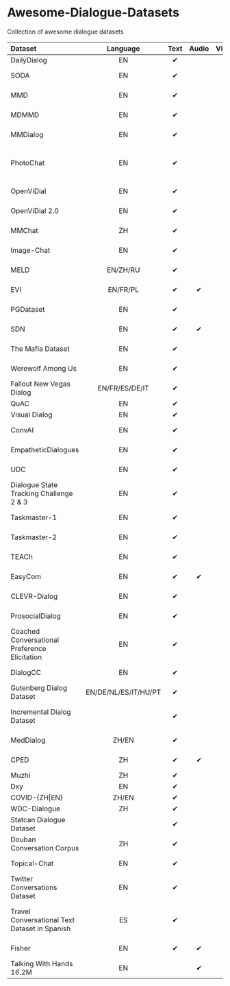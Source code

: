 # Awesome-Dialogue-Datasets
Collection of awesome dialogue datasets

| Dataset                                       |       Language       | Text  | Audio | Visual |       Others       | Homepage                                                                                                                                                                                             | Summary |
| :-------------------------------------------- | :------------------: | :---: | :---: | :----: | :----------------: | :--------------------------------------------------------------------------------------------------------------------------------------------------------------------------------------------------- | :------ |
| DailyDialog                                   |          EN          |   ✔︎   |       |        |                    | [http://yanran.li/dailydialog](http://yanran.li/dailydialog)                                                                                                                                         |         |
| SODA                                          |          EN          |   ✔︎   |       |        |                    | [https://github.com/skywalker023/sodaverse](https://github.com/skywalker023/sodaverse)                                                                                                               |         |
| MMD                                           |          EN          |   ✔︎   |       |   ✔︎    |                    | [https://amritasaha1812.github.io/MMD/](https://amritasaha1812.github.io/MMD/)                                                                                                                       |         |
| MDMMD                                         |          EN          |   ✔︎   |       |   ✔︎    |                    | [https://www.iitp.ac.in/~ai-nlp-ml/resources.html#mdmmd](https://www.iitp.ac.in/~ai-nlp-ml/resources.html#mdmmd)                                                                                     |         |
| MMDialog                                      |          EN          |   ✔︎   |       |   ✔︎    |                    | [https://github.com/victorsungo/MMDialog](https://github.com/victorsungo/MMDialog)                                                                                                                   |         |
| PhotoChat                                     |          EN          |   ✔︎   |       |   ✔︎    |                    | [https://github.com/google-research/google-research/tree/master/multimodalchat/](https://github.com/google-research/google-research/tree/master/multimodalchat/)                                     |         |
| OpenViDial                                    |          EN          |   ✔︎   |       |   ✔︎    |                    | [https://github.com/ShannonAI/OpenViDial](https://github.com/ShannonAI/OpenViDial)                                                                                                                   |         |
| OpenViDial 2.0                                |          EN          |   ✔︎   |       |   ✔︎    |                    | [https://github.com/ShannonAI/OpenViDial](https://github.com/ShannonAI/OpenViDial)                                                                                                                   |         |
| MMChat                                        |          ZH          |   ✔︎   |       |   ✔︎    |                    | [https://github.com/silverriver/MMChat](https://github.com/silverriver/MMChat)                                                                                                                       |         |  |
| Image-Chat                                    |          EN          |   ✔︎   |       |   ✔︎    |                    | [http://parl.ai/projects/image_chat](http://parl.ai/projects/image_chat)                                                                                                                             |         |
| MELD                                          |       EN/ZH/RU       |   ✔︎   |       |   ✔︎    |                    | [https://affective-meld.github.io/](https://affective-meld.github.io/)                                                                                                                               |         |
| EVI                                           |       EN/FR/PL       |   ✔︎   |   ✔︎   |        |       Table        | [https://github.com/PolyAI-LDN/evi-paper](https://github.com/PolyAI-LDN/evi-paper)                                                                                                                   |         |
| PGDataset                                     |          EN          |   ✔︎   |       |        |                    | [https://github.com/ruinunca/PGTask/](https://github.com/ruinunca/PGTask/)                                                                                                                           |         |
| SDN                                           |          EN          |   ✔︎   |   ✔︎   |   ✔︎    | Environment/Action | [https://github.com/sled-group/DOROTHIE](https://github.com/sled-group/DOROTHIE)                                                                                                                     |         |
| The Mafia Dataset                             |          EN          |   ✔︎   |       |        |                    | [https://github.com/omonida/mafia-dataset](https://github.com/omonida/mafia-dataset)                                                                                                                 |         |
| Werewolf Among Us                             |          EN          |   ✔︎   |       |   ✔︎    |                    | [https://persuasion-deductiongame.socialai-data.org/](https://persuasion-deductiongame.socialai-data.org/)                                                                                           |         |
| Fallout New Vegas Dialog                      |    EN/FR/ES/DE/IT    |   ✔︎   |       |        |                    | [https://zenodo.org/record/6990638](https://zenodo.org/record/6990638)                                                                                                                               |         |
| QuAC                                          |          EN          |   ✔︎   |       |        |                    | [https://quac.ai/](https://quac.ai/)                                                                                                                                                                 |         |
| Visual Dialog                                 |          EN          |   ✔︎   |       |   ✔︎    |                    | [https://visualdialog.org/](https://visualdialog.org/)                                                                                                                                               |         |
| ConvAI                                        |          EN          |   ✔︎   |       |        |                    | [https://parl.ai/projects/convai2/](https://parl.ai/projects/convai2/)                                                                                                                               |         |
| EmpatheticDialogues                           |          EN          |   ✔︎   |       |        |                    | [https://github.com/facebookresearch/EmpatheticDialogues](https://github.com/facebookresearch/EmpatheticDialogues)                                                                                   |         |
| UDC                                           |          EN          |   ✔︎   |       |        |                    | [https://github.com/npow/ubottu](https://github.com/npow/ubottu)                                                                                                                                     |         |
| Dialogue State Tracking Challenge 2 & 3       |          EN          |   ✔︎   |       |        |                    | [https://github.com/matthen/dstc](https://github.com/matthen/dstc)                                                                                                                                   |         |
| Taskmaster-1                                  |          EN          |   ✔︎   |       |        |                    | [https://research.google/tools/datasets/taskmaster-1/](https://research.google/tools/datasets/taskmaster-1/)                                                                                         |         |
| Taskmaster-2                                  |          EN          |   ✔︎   |       |        |                    | [https://research.google/tools/datasets/taskmaster-2/](https://research.google/tools/datasets/taskmaster-2/)                                                                                         |         |
| TEACh                                         |          EN          |   ✔︎   |       |   ✔︎    |    Environment     | [https://github.com/alexa/teach](https://github.com/alexa/teach)                                                                                                                                     |         |
| EasyCom                                       |          EN          |   ✔︎   |   ✔︎   |   ✔︎    |                    | [https://github.com/facebookresearch/EasyComDataset](https://github.com/facebookresearch/EasyComDataset)                                                                                             |         |
| CLEVR-Dialog                                  |          EN          |   ✔︎   |       |   ✔︎    |                    | [https://github.com/satwikkottur/clevr-dialog](https://github.com/satwikkottur/clevr-dialog)                                                                                                         |         |
| ProsocialDialog                               |          EN          |   ✔︎   |       |        |                    | [https://github.com/skywalker023/prosocial-dialog](https://github.com/skywalker023/prosocial-dialog)                                                                                                 |         |
| Coached Conversational Preference Elicitation |          EN          |   ✔︎   |       |        |                    | [https://research.google/tools/datasets/coached-conversational-preference-elicitation/](https://research.google/tools/datasets/coached-conversational-preference-elicitation/)                       |         |
| DialogCC                                      |          EN          |   ✔︎   |       |   ✔︎    |                    | [https://github.com/passing2961/DialogCC](https://github.com/passing2961/DialogCC)                                                                                                                   |         |
| Gutenberg Dialog Dataset                      | EN/DE/NL/ES/IT/HU/PT |   ✔︎   |       |        |                    | [https://github.com/ricsinaruto/gutenberg-dialog](https://github.com/ricsinaruto/gutenberg-dialog)                                                                                                   |         |
| Incremental Dialog Dataset                    |                      |   ✔︎   |       |        |                    | [https://github.com/Leechikara/Incremental-Dialogue-System](https://github.com/Leechikara/Incremental-Dialogue-System)                                                                               |         |
| MedDialog                                     |        ZH/EN         |   ✔︎   |       |        |                    | [https://github.com/UCSD-AI4H/Medical-Dialogue-System](https://github.com/UCSD-AI4H/Medical-Dialogue-System)                                                                                         |         |
| CPED                                          |          ZH          |   ✔︎   |   ✔︎   |   ✔︎    |                    | [https://github.com/scutcyr/CPED](https://github.com/scutcyr/CPED)                                                                                                                                   |         |
| Muzhi                                         |          ZH          |   ✔︎   |       |        |                    |                                                                                                                                                                                                      |         |
| Dxy                                           |          EN          |   ✔︎   |       |        |                    |                                                                                                                                                                                                      |         |
| COVID-{ZH\|EN}                                |        ZH/EN         |   ✔︎   |       |        |                    |                                                                                                                                                                                                      |         |
| WDC-Dialogue                                  |          ZH          |   ✔︎   |       |        |                    |                                                                                                                                                                                                      |         |
| Statcan Dialogue Dataset                      |                      |   ✔︎   |       |        |       Table        |                                                                                                                                                                                                      |         |
| Douban Conversation Corpus                    |          ZH          |   ✔︎   |       |        |                    | [https://github.com/MarkWuNLP/MultiTurnResponseSelection](https://github.com/MarkWuNLP/MultiTurnResponseSelection)                                                                                   |         |
| Topical-Chat                                  |          EN          |   ✔︎   |       |        |                    | [https://github.com/alexa/Topical-Chat](https://github.com/alexa/Topical-Chat)                                                                                                                       |         |
| Twitter Conversations Dataset                 |          EN          |   ✔︎   |       |        |                    | [https://github.com/IBM/twitter-customer-care-document-prediction](https://github.com/IBM/twitter-customer-care-document-prediction)                                                                 |         |
| Travel Conversational Text Dataset in Spanish |          ES          |   ✔︎   |       |        |                    | [https://www.futurebeeai.com/dataset/text-dataset/spanish-travel-domain-conversation-text-dataset](https://www.futurebeeai.com/dataset/text-dataset/spanish-travel-domain-conversation-text-dataset) |         |
| Fisher                                        |          EN          |   ✔︎   |   ✔︎   |        |                    | [https://catalog.ldc.upenn.edu/LDC2004T19](https://catalog.ldc.upenn.edu/LDC2004T19)                                                                                                                 |         |
| Talking With Hands 16.2M                      |          EN          |       |   ✔︎   |        |       Motion       | [https://github.com/facebookresearch/TalkingWithHands32M](https://github.com/facebookresearch/TalkingWithHands32M)                                                                                   |         |